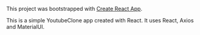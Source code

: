 This project was bootstrapped with [Create React App](https://github.com/facebook/create-react-app).

This is a simple YoutubeClone app created with React. It uses React, Axios and MaterialUI. 